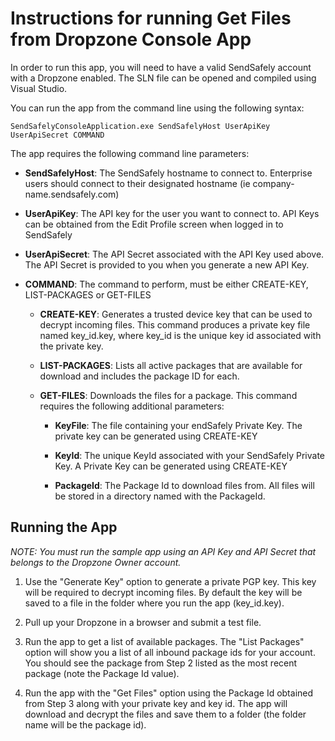 # Instructions for running Get Files from Dropzone Console App #

In order to run this app, you will need to have a valid SendSafely account with a Dropzone enabled. The SLN file can be opened and compiled using Visual Studio.

You can run the app from the command line using the following syntax:

`SendSafelyConsoleApplication.exe SendSafelyHost UserApiKey UserApiSecret COMMAND`

The app requires the following command line parameters: 

- **SendSafelyHost**: The SendSafely hostname to connect to.  Enterprise users should connect to their designated hostname (ie company-name.sendsafely.com)

- **UserApiKey**: The API key for the user you want to connect to.  API Keys can be obtained from the Edit Profile screen when logged in to SendSafely

- **UserApiSecret**: The API Secret associated with the API Key used above.  The API Secret is provided to you when you generate a new API Key.  

- **COMMAND**: The command to perform, must be either CREATE-KEY, LIST-PACKAGES or GET-FILES

  - **CREATE-KEY**: Generates a trusted device key that can be used to decrypt incoming files. This command produces a private key file named key_id.key, where key_id is the unique key id associated with the private key.
 
  - **LIST-PACKAGES**: Lists all active packages that are available for download and includes the package ID for each. 

  - **GET-FILES**: Downloads the files for a package. This command requires the following additional parameters:

    - **KeyFile**: The file containing your endSafely Private Key. The private key can be generated using CREATE-KEY 

    - **KeyId**: The unique KeyId associated with your SendSafely Private Key. A Private Key can be generated using CREATE-KEY 

    - **PackageId**: The Package Id to download files from. All files will be stored in a directory named with the PackageId.

 
Running the App
---------------

*NOTE: You must run the sample app using an API Key and API Secret that belongs to the Dropzone Owner account.*

1. Use the "Generate Key" option to generate a private PGP key. This key will be required to decrypt incoming files. By default the key will be saved to a file in the folder where you run the app (key_id.key).  

2. Pull up your Dropzone in a browser and submit a test file. 

3. Run the app to get a list of available packages. The "List Packages" option will show you a list of all inbound package ids for your account. You should see the package from Step 2 listed as the most recent package (note the Package Id value). 

4. Run the app with the "Get Files" option using the Package Id obtained from Step 3 along with your private key and key id. The app will download and decrypt the files and save them to a folder (the folder name will be the package id).

